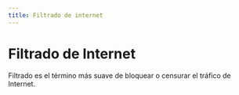```yaml
---
title: Filtrado de internet
---
```

# Filtrado de Internet 

Filtrado es el término más suave de bloquear o censurar el tráfico de Internet.